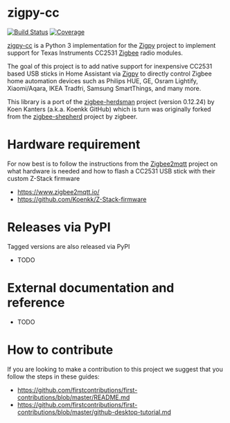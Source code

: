 # zigpy-cc

[![Build Status](https://travis-ci.org/sanyatuning/zigpy-cc.svg?branch=master)](https://travis-ci.org/sanyatuning/zigpy-cc)
[![Coverage](https://coveralls.io/repos/github/sanyatuning/zigpy-cc/badge.svg?branch=master)](https://coveralls.io/github/sanyatuning/zigpy-cc?branch=master)

[zigpy-cc](https://github.com/sanyatuning/zigpy-cc) is a Python 3 implementation for the [Zigpy](https://github.com/zigpy/) project to implement support for Texas Instruments CC2531 [Zigbee](https://www.zigbee.org) radio modules. 

The goal of this project is to add native support for inexpensive CC2531 based USB sticks in Home Assistant via [Zigpy](https://github.com/zigpy/) to directly control Zigbee home automation devices such as Philips HUE, GE, Osram Lightify, Xiaomi/Aqara, IKEA Tradfri, Samsung SmartThings, and many more.

This library is a port of the [zigbee-herdsman](https://github.com/Koenkk/zigbee-herdsman/tree/v0.12.24) project (version 0.12.24) by Koen Kanters (a.k.a. Koenkk GitHub) which is turn was originally forked from the [zigbee-shepherd](https://github.com/zigbeer/zigbee-shepherd) project by zigbeer.

# Hardware requirement
For now best is to follow the instructions from the [Zigbee2mqtt](https://www.zigbee2mqtt.io/) project on what hardware is needed and how to flash a CC2531 USB stick with their custom Z-Stack firmware 
- https://www.zigbee2mqtt.io/
- https://github.com/Koenkk/Z-Stack-firmware

# Releases via PyPI
Tagged versions are also released via PyPI

- TODO

# External documentation and reference

- TODO

# How to contribute

If you are looking to make a contribution to this project we suggest that you follow the steps in these guides:
- https://github.com/firstcontributions/first-contributions/blob/master/README.md
- https://github.com/firstcontributions/first-contributions/blob/master/github-desktop-tutorial.md
